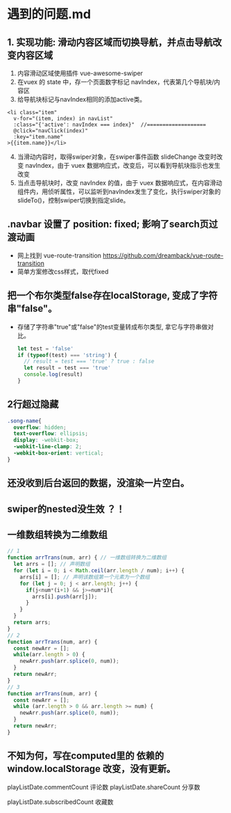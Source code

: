 # 遇到的问题.md

## 1. 实现功能: 滑动内容区域而切换导航，并点击导航改变内容区域
1. 内容滑动区域使用插件 vue-awesome-swiper 
2. 在vuex 的 state 中，存一个页面数字标记 navIndex，代表第几个导航块/内容区
3. 给导航块标记与navIndex相同的添加active类。
  ```
  <li class="item" 
    v-for="(item, index) in navList" 
    :class="{'active': navIndex === index}"  //===================
    @click="navClick(index)" 
    :key="item.name"
  >{{item.name}}</li>
  ```
4. 当滑动内容时，取得swiper对象，在swiper事件函数 slideChange 改变时改变 navIndex，由于 vuex 数据响应式，改变后，可以看到导航块指示也发生改变
5. 当点击导航块时，改变 navIndex 的值，由于 vuex 数据响应式，在内容滑动组件内，用侦听属性，可以监听到navIndex发生了变化，执行swiper对象的 slideTo()，控制swiper切换到指定slide。

## .navbar 设置了 position: fixed; 影响了search页过渡动画
- 网上找到 vue-route-transition https://github.com/dreamback/vue-route-transition  
- 简单方案修改css样式，取代fixed

## 把一个布尔类型false存在localStorage, 变成了字符串"false"。
- 存储了字符串"true"或"false"的test变量转成布尔类型, 拿它与字符串做对比。
  ```js
  let test = 'false'
  if (typeof(test) === 'string') {
    // result = test === 'true' ? true : false
    let result = test === 'true'
    console.log(result)
  }
  ```

## 2行超过隐藏
```css
.song-name{
  overflow: hidden;
  text-overflow: ellipsis;
  display: -webkit-box;
  -webkit-line-clamp: 2;
  -webkit-box-orient: vertical;
}
```

## 还没收到后台返回的数据，没渲染一片空白。

## swiper的nested没生效 ？！

## 一维数组转换为二维数组
```javascript
// 1
function arrTrans(num, arr) { // 一维数组转换为二维数组
  let arrs = []; // 声明数组
  for (let i = 0; i < Math.ceil(arr.length / num); i++) {
    arrs[i] = []; // 声明该数组第一个元素为一个数组
    for (let j = 0; j < arr.length; j++) {
      if(j<num*(i+1) && j>=num*i){
        arrs[i].push(arr[j]);
      }
    }
  }
  return arrs;
}
// 2
function arrTrans(num, arr) {
  const newArr = [];
  while(arr.length > 0) {
    newArr.push(arr.splice(0, num));
  }
  return newArr;
}
// 3
function arrTrans(num, arr) {
  const newArr = [];
  while (arr.length > 0 && arr.length >= num) {
    newArr.push(arr.splice(0, num));
  }
  return newArr;
}
```

## 不知为何，写在computed里的 依赖的 window.localStorage 改变，没有更新。


playListDate.commentCount 评论数
playListDate.shareCount 分享数

playListDate.subscribedCount 收藏数